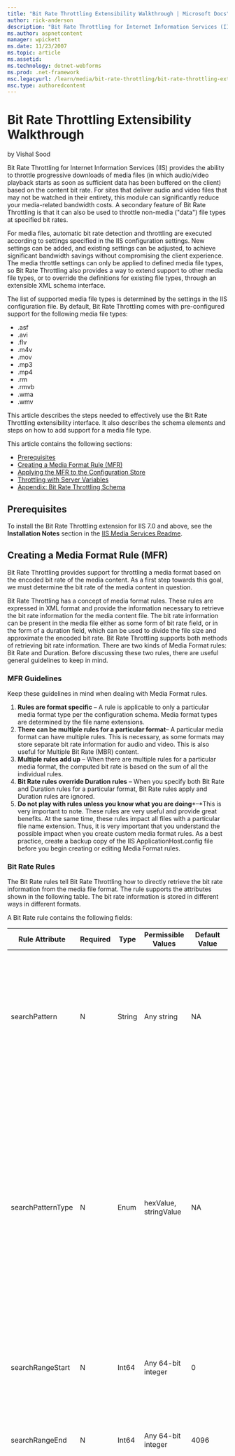 ```yaml
---
title: "Bit Rate Throttling Extensibility Walkthrough | Microsoft Docs"
author: rick-anderson
description: "Bit Rate Throttling for Internet Information Services (IIS) provides the ability to throttle progressive downloads of media files (in which audio/video playb..."
ms.author: aspnetcontent
manager: wpickett
ms.date: 11/23/2007
ms.topic: article
ms.assetid: 
ms.technology: dotnet-webforms
ms.prod: .net-framework
msc.legacyurl: /learn/media/bit-rate-throttling/bit-rate-throttling-extensibility-walkthrough
msc.type: authoredcontent
---
```

Bit Rate Throttling Extensibility Walkthrough
====================
by Vishal Sood

Bit Rate Throttling for Internet Information Services (IIS) provides the ability to throttle progressive downloads of media files (in which audio/video playback starts as soon as sufficient data has been buffered on the client) based on the content bit rate. For sites that deliver audio and video files that may not be watched in their entirety, this module can significantly reduce your media-related bandwidth costs. A secondary feature of Bit Rate Throttling is that it can also be used to throttle non-media ("data") file types at specified bit rates.

For media files, automatic bit rate detection and throttling are executed according to settings specified in the IIS configuration settings. New settings can be added, and existing settings can be adjusted, to achieve significant bandwidth savings without compromising the client experience. The media throttle settings can only be applied to defined media file types, so Bit Rate Throttling also provides a way to extend support to other media file types, or to override the definitions for existing file types, through an extensible XML schema interface.

The list of supported media file types is determined by the settings in the IIS configuration file. By default, Bit Rate Throttling comes with pre-configured support for the following media file types:

- .asf
- .avi
- .flv
- .m4v
- .mov
- .mp3
- .mp4
- .rm
- .rmvb
- .wma
- .wmv

This article describes the steps needed to effectively use the Bit Rate Throttling extensibility interface. It also describes the schema elements and steps on how to add support for a media file type.

This article contains the following sections:

- [Prerequisites](bit-rate-throttling-extensibility-walkthrough.md#Prerequisites)
- [Creating a Media Format Rule (MFR)](bit-rate-throttling-extensibility-walkthrough.md#Creating)
- [Applying the MFR to the Configuration Store](bit-rate-throttling-extensibility-walkthrough.md#Applying)
- [Throttling with Server Variables](bit-rate-throttling-extensibility-walkthrough.md#Variables)
- [Appendix: Bit Rate Throttling Schema](bit-rate-throttling-extensibility-walkthrough.md#Appendix)

<a id="Prerequisites"></a>

## Prerequisites

To install the Bit Rate Throttling extension for IIS 7.0 and above, see the **Installation Notes** section in the [IIS Media Services Readme](../iis-media-services/iis-media-services-readme.md).

<a id="Creating"></a>

## Creating a Media Format Rule (MFR)

Bit Rate Throttling provides support for throttling a media format based on the encoded bit rate of the media content. As a first step towards this goal, we must determine the bit rate of the media content in question.

Bit Rate Throttling has a concept of media format rules. These rules are expressed in XML format and provide the information necessary to retrieve the bit rate information for the media content file. The bit rate information can be present in the media file either as some form of bit rate field, or in the form of a duration field, which can be used to divide the file size and approximate the encoded bit rate. Bit Rate Throttling supports both methods of retrieving bit rate information. There are two kinds of Media Format rules: Bit Rate and Duration. Before discussing these two rules, there are useful general guidelines to keep in mind.

### MFR Guidelines

Keep these guidelines in mind when dealing with Media Format rules.


1. **Rules are format specific** – A rule is applicable to only a particular media format type per the configuration schema. Media format types are determined by the file name extensions.
2. **There can be multiple rules for a particular format**– A particular media format can have multiple rules. This is necessary, as some formats may store separate bit rate information for audio and video. This is also useful for Multiple Bit Rate (MBR) content.
3. **Multiple rules add up** – When there are multiple rules for a particular media format, the computed bit rate is based on the sum of all the individual rules.
4. **Bit Rate rules override Duration rules** – When you specify both Bit Rate and Duration rules for a particular format, Bit Rate rules apply and Duration rules are ignored.
5. **Do not play with rules unless you know what you are doing***–*This is very important to note. These rules are very useful and provide great benefits. At the same time, these rules impact all files with a particular file name extension. Thus, it is very important that you understand the possible impact when you create custom media format rules. As a best practice, create a backup copy of the IIS ApplicationHost.config file before you begin creating or editing Media Format rules.


### Bit Rate Rules

The Bit Rate rules tell Bit Rate Throttling how to directly retrieve the bit rate information from the media file format. The rule supports the attributes shown in the following table. The bit rate information is stored in different ways in different formats.

A Bit Rate rule contains the following fields:


| Rule Attribute | Required | Type | Permissible Values | Default Value | Description |
| --- | --- | --- | --- | --- | --- |
| searchPattern | N | String | Any string | NA | The search string to locate the bit rate information. The interpretation of searchPattern string depends on the searchPatternType attribute. The searchPattern will only be searched in the search range defined by searchRangeStart and searchRangeEnd. |
| searchPatternType | N | Enum | hexValue, stringValue | NA | The type of the searchPattern – hex or string. **hexValue**: The search pattern represents the actual hex value in the file. For example, if you want to look for string "bitrate" in the file, you need to set searchPattern to "62697472617465" ("0x62" is 'b', "0x69" is 'i' and so on). **stringValue**: The search pattern represents the string value to be searched. Only ASCII characters are allowed here and it is case-sensitive. For example, if you want to look for string "bitrate" in the file, you need to set searchPattern to "bitrate". |
| searchRangeStart | N | Int64 | Any 64-bit integer | 0 | The start offset for the search relative to the beginning of the file or the end of the file (Also see "searchFrom"). This should be a positive number only. |
| searchRangeEnd | N | Int64 | Any 64-bit integer | 4096 | The end offset for the search relative to the beginning of the file or the end of the file (Also see "searchFrom"). This should be a positive number only. |
| searchFrom | N | Enum | beginning, end, both | beginning | Specifies the search direction relative to the file. **beginning**: This is for forward search. This means the search is calculated from the beginning of the file. For example, if you want to search for data in the first 1000 bytes in the file, you set searchRangeStart to 0 and searchRangeEnd to 1000 with searchFrom being "beginning". **end:** This is for backward search. This means the search is started from the end of the file towards the beginning. For example, if you want to search for data in the last 1000 bytes in the file, you set searchRangeStart to 0 and searchRangeEnd to 1000 with searchFrom being "end". **both:** means the search will be executed both from the beginning of the file and the end of the file. For example, if you set searchRangeStart to 0 and searchRangeEnd to 1000 with searchFrom being "both", it will first search through the first 1000 bytes of the file and then search through the last 1000 bytes of the file. Note that if the search in the beginning of the file succeeded, the module would skip the search from the end of the file. |
| dataOffset | N | Uint | Any unsigned integer | 0 | The offset bit from the search location. If the searchPattern is specified, this value would specify the offset from the end of the search pattern. |
| dataType | Y | Enum | uint16, uint32, float, double | NA | The type of the data located at the dataOffset (see dataOffset above). **unit16**: 16-bit unsigned **uint32**: 32-bit unsigned **float**: 32-bit single point float **double**: 64-bit double point double |
| endianness | N | Enum | bigEndian, littleEndian | bigEndian | The byte order. |
| unitBitPerSecond | N | Uint | Any unsigned integer | 1 | The bit rate multiplier. For example, a value of **1** means the bit rate data is expressed in bits per second (bps), while a value of **1000** for this parameter means the bit rate data is expressed in kilobits per second (kbps). |


**Table 1: Bit Rate Rule attributes**

Here are some examples of the bit rate rules:


[!code-xml[Main](bit-rate-throttling-extensibility-walkthrough/samples/sample1.xml)]


### Duration Rules

Duration rules are similar to the Bit Rate rules, but the value obtained from the media file depicts the duration of the content rather than the bit rate. In terms of the attributes, Duration rules are also similar to the Bit Rate rules, with just one difference. In the case of Duration rule, we do not have a **unitBitPerSecond** attribute; the unit is instead determined by the **timeScale** element. The **timeScale** element essentially specifies the unit of the Duration field and can also be searched and obtained from the file, just as it is possible with Duration and Bit Rate. Alternatively, **timeScale** could also be a constant value specified by the **constScale** attribute.

There are two parts to a Duration rule: **duration** and **timeScale**.


- **duration** – This sub-rule contains all the information to determine the duration value for a media format, in units of time.
- **timeScale**– This sub-rule contains all the information to determine the units of time in which **duration** is expressed, which can then be used as a multiplier to convert the search results of the duration rule into seconds.


These two parts are represented as separate elements in the schema. The element attributes are defined in following tables.


| Rule Attribute | Required | Type | Permissible Values | Default Value | Description |
| --- | --- | --- | --- | --- | --- |
| searchPattern | N | String | Any string | NA | The search string to locate the duration information. The interpretation of searchPattern string depends on the searchPatternType attribute. |
| searchPatternType | N | Enum | hexValue, stringValue | NA | The type of the searchPattern – hex or string. **hexValue**: The search pattern represents the actual hex value in the file. **stringValue**: The search pattern represents the string value to be searched. Only ASCII characters are allowed here and it is case-sensitive. |
| searchRangeStart | N | Int64 | Any 64-bit integer | 0 | The start offset for the search relative to the beginning of the file or the end of the file (also see "searchFrom"). |
| searchRangeEnd | N | Int64 | Any 64-bit integer | 4096 | The end offset for the search relative to the beginning of the file or the end of the file (see "searchFrom"). |
| searchFrom | N | Enum | beginning, end, both | beginning | Specifies the search direction relative to the file. **beginning**: This is for forward search. This means the search is calculated from the beginning of the file. For example, if you want to search for data in the first 1000 bytes in the file, you set searchRangeStart to 0 and searchRangeEnd to 1000 with searchFrom being "beginning". **end:** This is for backward search. This means the search is started from the end of the file towards the beginning. For example, if you want to search for data in the last 1000 bytes in the file, you set searchRangeStart to 0 and searchRangeEnd to 1000 with searchFrom being "end". **both:** means the search will be executed both from the beginning of the file and the end of the file. For example, if you set searchRangeStart to 0 and searchRangeEnd to 1000 with searchFrom being "both", it will first search through the first 1000 bytes of the file and then search through the last 1000 bytes of the file. Note that if the search in the beginning of the file succeeded, the module would skip the search from the end of the file. |
| dataOffset | N | Uint | Any unsigned integer | 0 | The offset bit from the search location. If the searchPattern is specified, this value would specify the offset from the end of the search pattern. |
| dataType | Y | Enum | uint16, uint32, float, double | NA | The type of the data located at the dataOffset (see dataOffset above). **unit16**: 16-bit unsigned; **uint32**: 32-bit unsigned **float**: 32-bit single point float **double**: 64 -bit double point double |
| endianness | N | Enum | bigEndian, littleEndian | bigEndian | The byte order. |


**Table 2: Duration Element attributes**


| Rule Attribute | Required | Type | Permissible Values | Default Value | Description |
| --- | --- | --- | --- | --- | --- |
| constScale | N | Uint | Any unsigned integer | 0 | Specifies whether to use a constant **timeScale** for all files of this type, or whether to calculate the **timeScale** for each file of this type. If any non-zero value is specified for this attribute, then all the other attributes will be ignored and this would be taken as the **timeScale**. The specified number would then be used as a multiplier to convert the duration data into seconds. For example, if the parsed number from the "duration" element will stand for milliseconds in all files of this type, the timeScale should be specified as 1000. |
| searchPattern | N | String | Any string | NA | The search string to locate the time scale information. The interpretation of searchPattern string depends on the searchPatternType attribute. |
| searchPatternType | N | Enum | hexValue, stringValue | NA | The type of the searchPattern – hex or string. **hexValue**: The search pattern represents the actual hex value in the file. **stringValue**: The search pattern represents the string value to be searched. Only ASCII characters are allowed here and it is case-sensitive. |
| searchRangeStart | N | Int64 | Any 64-bit integer | 0 | The start offset for the search relative to the beginning of the file or the end of the file (also see "searchFrom"). |
| searchRangeEnd | N | Int64 | Any 64-bit integer | 4096 | The end offset for the search relative to the beginning of the file or the end of the file (see "searchFrom"). |
| searchFrom | N | Enum | beginning, end, both | beginning | This specifies the search direction relative to the file. **beginning**: This is for forward search. This means the search is calculated from the beginning of the file. For example, if you want to search for data in the first 1000 bytes in the file, you set searchRangeStart to 0 and searchRangeEnd to 1000 with searchFrom being "beginning". **end:** This is for backward search. This means the search is started from the end of the file towards the beginning. For example, if you want to search for data in the last 1000 bytes in the file, you set searchRangeStart to 0 and searchRangeEnd to 1000 with searchFrom being "end". **both:** means the search will be executed both from the beginning of the file and the end of the file. For example, if you set searchRangeStart to 0 and searchRangeEnd to 1000 with searchFrom being "both", it will first search through the first 1000 bytes of the file and then search through the last 1000 bytes of the file. Note that if the search in the beginning of the file succeeded, the module would skip the search from the end of the file. |
| dataOffset | N | Uint | Any unsigned integer | 0 | The offset bit from the search location. If the searchPattern is specified, this value would specify the offset from the end of the search pattern. |
| dataType | Y | Enum | uint16, uint32, float, double | NA | The type of the data located at the dataOffset (see dataOffset above). **unit16**: 16-bit unsigned; **uint32**: 32-bit unsigned **float**: 32-bit single point float **double**: 64-bit double point double |
| endianness | N | Enum | bigEndian, littleEndian | bigEndian | The byte order. |


**Table 3: timeScale attributes**

Here are some examples of Duration rules:


[!code-xml[Main](bit-rate-throttling-extensibility-walkthrough/samples/sample2.xml)]

<a id="Applying"></a>

## Applying the MFR to the Configuration Store

These rules are stored in the IIS configuration file ApplicationHost.config. After you create rules to support additional media formats, they must be added to the ApplicationHost.config file. There are two recommended ways to do this:

### Manual Edit


1. Using a text editor, open the file located under your IIS install root directory (%*windir*%\system32\inetsrv\config\ApplicationHost.config).
2. Locate the media formats section under the System.webserver -&gt; media section.
3. Manually add the new media format rule (&lt;add&gt; …. &lt;/add&gt;) just before the &lt;/mediaformats&gt; tag in the file.


### AppCmd

Add the rule using AppCmd.exe. For example, add the following rule:


[!code-xml[Main](bit-rate-throttling-extensibility-walkthrough/samples/sample3.xml)]


The AppCmd commands then look like:


[!code-console[Main](bit-rate-throttling-extensibility-walkthrough/samples/sample4.cmd)]

<a id="Variables"></a>

## Throttling with Server Variables

In certain circumstances, it may be desirable or necessary to programmatically specify an explicit throttling rate on a per-request basis. This can be achieved by setting the server variables described in this section via the SetServerVariable method. The values in the server variables override the config for the particular response they are specified for.

### Server Variables

- **ResponseThrottler-Enabled** - Enables/Disables throttling for the particular request. A value of **0** indicates disabled while any other value means Bit Rate Throttling is enabled.
- **ResponseThrottler-InitialSendSize** - The initial send size, specified in kilobytes (KB), that is initially sent to the client at an unthrottled rate to provide the Fast Start experience. This can be used together with ***ResponseThrottler-Rate***.
- **ResponseThrottler-Rate**- The throttle rate, specified in kilobits per second (kbps), at which the response will be throttled after any specified Fast Start burst is delivered. This may be used together with ***ResponseThrottler-InitialSendSize***.
- **ResponseThrottler-FileExtension** - A string that specifies the file name extension for the request (for example, ***wmv***). This must be specified along with ***ResponseThrottler-EncodedBitRateKbps***. This is applicable for media responses only.
- **ResponseThrottler-EncodedBitRateKbps -** The encoded bit rate for the content being served in the response (for example, 1000). This must be specified along with ***ResponseThrottler-FileExtension.*** This is applicable to media responses only.
- **ResponseThrottler-ThrottleRatePercentage** - Specifies the throttle rate, in percent. to be applied to the request (for example, 110). This is applicable for media responses only. This may be used together with ***ResponseThrottler-InitialBufferTimeSeconds.***
- **ResponseThrottler-InitialBufferTimeSeconds** - Specifies the initial buffer time during which the response in unthrottled for fast startup (for example, 20). This is applicable for media responses only. This may be used together with ***ResponseThrottler-ThrottleRatePercentage***.

> [!NOTE]
> For any of the server variables to work, Bit Rate Throttling must be enabled.

### Precendence Order

A throttle rate specified via SetServerVariable overrides any throttling values already set in the ApplicationHost.config or web.config files. However, the new throttle rate is still subject to the Maximum Throttle Rate value (if specified). Again, a throttle rate specified via SetServerVariable is per-request only. The rate is not be persisted across requests.

The precedence order is in the following sequence:

1. If Bit Rate Throttling is disabled, none of the server variables apply.
2. If **ResponseThrottler-Enabled** has a value of **0**, none of the other server variables are considered and response goes unthrottled. All values other than **0** for this variable mean throttling is enabled for the response.
3. When **ResponseThrottler-Rate** is specified, it is used as the throttle rate for the request. The variable **ResponseThrottler-InitialSendSize** may be additionally specified and used. All other variables below are not evaluated when these are specified.
4. When **ResponseThrottler-Rate** is not specified, other media-specific variables may be specified in the following order:

    1. **ResponseThrottler-FileExtension** and **ResponseThrottler-EncodedBitRateKbps** must be specified together. This overrides content detection in Bit Rate Throttling. The file name extensions are used to look up the rules from the config and encoded bit rate is used when computing throttle rate.
    2. When **ResponseThrottler-ThrottleRatePercentage** is specified, it is used and value in the config is disabled. In addition, **ResponseThrottler-InitialBufferTimeSeconds** may be used to specify the Fast Start interval.
5. When none of the server variables are present, the stored configuration is used to determine throttling behavior.

### Setting the Server Variables Programmatically

To control the Bit Rate Throttling dynamically, you can use either C++ or managed code:

1. Build an IIS module, which is similar to the ISAPI filter in previous IIS versions. Use a module if you want programmatic throttling to apply to some or all requests based on arbitrary rules.
2. Build an IIS handler, which is similar to the ISAPI extension in previous IIS versions. Use a handler if you want programmatic throttling to apply only to requests for a specific URL or file type.

If you want to write a module with managed code, use the **HttpRequest.ServerVariables** property. The module would look something like the following code sample, where:

- In **BeginRequest**, you would read the **app.Context.Request.PhysicalPath** to determine the appropriate throttling rate, probably based on the file type.
- "foo" is either **ResponseThrottler-InitialSendSize** or **ResponseThrottler-Rate**.
- "bar" is the corresponding initial send size or throttling rate respectively (for example, 6000 or 300).


[!code-csharp[Main](bit-rate-throttling-extensibility-walkthrough/samples/sample5.cs)]


For C++, the API is similar, but you build a CHttpModule using the **IHttpContext::SetServerVariable** method. If you are building a managed handler, use the **System.Web.IHttpHandler** interface to produce an HTTP response for the specific content you want to throttle.

For performance, using C++ is recommended, because this will likely save you some unnecessary managed code transitions. However, in terms of simplicity, building the managed code module requires very little code and no compilation – just save it inside the %*systemdrive*%\inetpub\wwwroot\App\_Code directory.

<a id="Appendix"></a>

## Appendix: Bit Rate Throttling Schema

The following is the schema for specifying the Bit Rate Rules and Duration Rules:


[!code-unknown[Main](bit-rate-throttling-extensibility-walkthrough/samples/sample-127304-6.unknown)]


[Discuss in IIS Forums](https://forums.iis.net/1145.aspx)